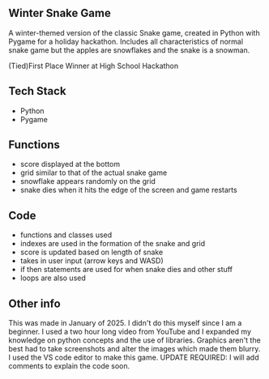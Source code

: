 ## Winter Snake Game

A winter-themed version of the classic Snake game, created in Python with Pygame for a holiday hackathon. Includes all characteristics of normal snake game but the apples are snowflakes and the snake is a snowman.

(Tied)First Place Winner at High School Hackathon

## Tech Stack
- Python
- Pygame

## Functions
- score displayed at the bottom
- grid similar to that of the actual snake game
- snowflake appears randomly on the grid
- snake dies when it hits the edge of the screen and game restarts

## Code
- functions and classes used
- indexes are used in the formation of the snake and grid
- score is updated based on length of snake
- takes in user input (arrow keys and WASD)
- if then statements are used for when snake dies and other stuff
- loops are also used

## Other info
This was made in January of 2025.  I didn't do this myself since I am a beginner.  I used a two hour long video from YouTube and I expanded my knowledge on python concepts and the use of libraries.  Graphics aren't the best had to take screenshots and alter the images which made them blurry.  I used the VS code editor to make this game. UPDATE REQUIRED: I will add comments to explain the code soon.  
